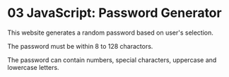 # 03 JavaScript: Password Generator

This website generates a random password based on user's selection. 

The password must be within 8 to 128 charactors.

The password can contain numbers, special characters, uppercase and lowercase letters. 
